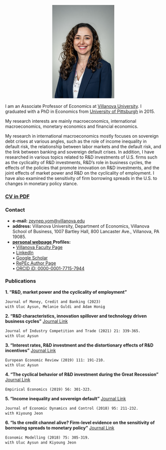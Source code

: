 <p align="center">
  <img src="yom-2031.JPG" alt="Zeynep Yom" width="200">
</p>

I am an Associate Professor of Economics at [Villanova University](https://www1.villanova.edu/university.html). I graduated with a PhD in Economics from [University of Pittsburgh](https://www.pitt.edu) in 2015. 

My research interests are mainly macroeconomics, international macroeconomics, monetary economics and financial economics. 

My research in international macroeconomics mostly focuses on sovereign debt crises at various angles, such as the role of income inequality in default risk, the relationship between labor markets and the default risk, and the link between banking and sovereign default crises. In addition, I have researched in various topics related to R&D investments of U.S. firms such as the cyclicality of R&D investments, R&D’s role in business cycles, the effects of the policies that promote innovation on R&D investments, and the joint effects of market power and R&D on the cyclicality of employment. I have also examined the sensitivity of firm borrowing spreads in the U.S. to changes in monetary policy stance.

### [**CV in PDF**](https://www.dropbox.com/scl/fi/ybca5n6qxxern5bz9z5eo/yom_cv.pdf?rlkey=zsyda1vuxori9fk1vhqghud1p&st=z93xnvz7&dl=0)

  
### Contact 
- **e-mail:** <a href="mailto:zeynep.yom@villanova.edu">zeynep.yom@villanova.edu</a>
- **address:** Villanova University, Department of Economics, Villanova School of Business, 1007 Bartley Hall, 800 Lancaster Ave., Villanova, PA 19085.
- [**personal webpage** ](https://zeynepyom.com)
**Profiles:**  
  • [Villanova Faculty Page](https://www1.villanova.edu/university/business/faculty-and-research/faculty-by-department/biodetail.html?mail=zeynep.yom@villanova.edu&xsl=bio_long)  
  • [LinkedIn](https://www.linkedin.com/in/zeynep-yom-b3ba571b/)  
  • [Google Scholar](https://scholar.google.com/citations?user=-tnSpq8AAAAJ&hl=en)  
  • [RePEc Author Page](https://ideas.repec.org/f/pka1177.html)  
  • [ORCID iD: 0000-0001-7715-7944](https://orcid.org/0000-0001-7715-7944)

<!-- Please don't remove this: Grab your social icons from https://github.com/carlsednaoui/gitsocial -->

<!-- display the social media buttons in your README -->


[1.1]: http://i.imgur.com/tXSoThF.png (twitter icon with padding)
[2.1]: http://i.imgur.com/P3YfQoD.png (facebook icon with padding)
[3.1]: http://i.imgur.com/yCsTjba.png (google plus icon with padding)
[4.1]: http://i.imgur.com/YckIOms.png (tumblr icon with padding)
[5.1]: http://i.imgur.com/1AGmwO3.png (dribbble icon with padding)
[6.1]: http://i.imgur.com/0o48UoR.png (github icon with padding)

<!-- icons without padding -->

[1.2]: http://i.imgur.com/wWzX9uB.png (twitter icon without padding)
[2.2]: https://i.imgur.com/rwYRqn6.png (linkedin icon without padding)
[3.2]: http://i.imgur.com/VlgBKQ9.png (google plus icon without padding)
[4.2]: http://i.imgur.com/jDRp47c.png (tumblr icon without padding)
[5.2]: http://i.imgur.com/Vvy3Kru.png (dribbble icon without padding)
[6.2]: http://i.imgur.com/9I6NRUm.png (github icon without padding)



<!-- links to your social media accounts -->
<!-- update these accordingly -->

[1]: http://www.twitter.com/zeynep_yom
[2]: https://www.linkedin.com/in/zeynep-yom-b3ba571b/
[3]: https://github.com/zeynepyom

<!-- Please don't remove this: Grab your social icons from https://github.com/carlsednaoui/gitsocial -->


### Publications

**1. “R&D, market power and the cyclicality of employment”** 
```
Journal of Money, Credit and Banking (2023)  
with Uluc Aysun, Melanie Guldi and Adam Honig
```


 **2. “R&D characteristics, innovation spillover and technology driven business cycles”** [Journal Link](https://link.springer.com/article/10.1007/s10842-021-00358-4#citeas) 
```
Journal of Industry Competition and Trade (2021) 21: 339-365. 
with Uluc Aysun
```
 
 
**3. “Interest rates, R&D investment and the distortionary effects of R&D incentives”** [Journal Link](https://www.sciencedirect.com/science/article/abs/pii/S0014292118301673) 
```
European Economic Review (2019) 111: 191-210. 
with Uluc Aysun
```
 

**4. “The cyclical behavior of R&D investment during the Great Recession”** [Journal Link](https://link.springer.com/article/10.1007/s00181-017-1358-7)
```
Empirical Economics (2019) 56: 301-323.
```


**5. “Income inequality and sovereign default”** [Journal Link](https://www.sciencedirect.com/science/article/abs/pii/S0165188918302562)
```
Journal of Economic Dynamics and Control (2018) 95: 211-232. 
with Kiyoung Jeon
```


**6. “Is the credit channel alive? Firm-level evidence on the sensitivity of borrowing spreads to monetary policy”** [Journal Link](https://www.sciencedirect.com/science/article/abs/pii/S0264999318303171)
```
Economic Modelling (2018) 75: 305-319. 
with Uluc Aysun and Kiyoung Jeon
```


